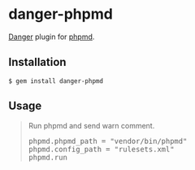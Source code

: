 # danger-phpmd

[Danger](http://danger.systems/ruby/) plugin for [phpmd](https://phpmd.org/).

## Installation

    $ gem install danger-phpmd

## Usage

<blockquote>Run phpmd and send warn comment.
<pre>
phpmd.phpmd_path = "vendor/bin/phpmd"
phpmd.config_path = "rulesets.xml"
phpmd.run
</pre>
</blockquote>



